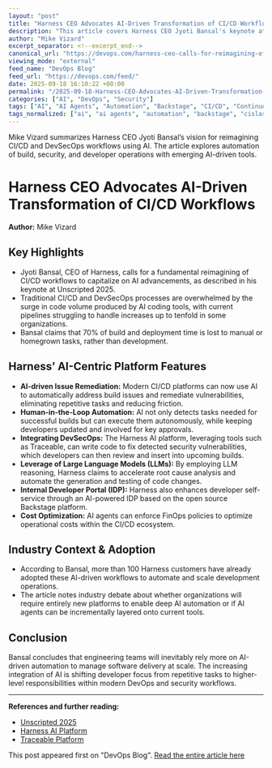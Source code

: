 ```yaml
---
layout: "post"
title: "Harness CEO Advocates AI-Driven Transformation of CI/CD Workflows"
description: "This article covers Harness CEO Jyoti Bansal's keynote at Unscripted 2025, where he argues for a fundamental transformation of CI/CD and DevSecOps workflows using AI and automation. Bansal outlines how modern AI agents, knowledge graphs, and orchestration can remediate code issues, enhance security, optimize FinOps, and address the increasing velocity and complexity of software development in the AI era."
author: "Mike Vizard"
excerpt_separator: <!--excerpt_end-->
canonical_url: "https://devops.com/harness-ceo-calls-for-reimagining-of-ci-cd-workflows-in-the-ai-era/"
viewing_mode: "external"
feed_name: "DevOps Blog"
feed_url: "https://devops.com/feed/"
date: 2025-09-18 16:10:22 +00:00
permalink: "/2025-09-18-Harness-CEO-Advocates-AI-Driven-Transformation-of-CICD-Workflows.html"
categories: ["AI", "DevOps", "Security"]
tags: ["AI", "AI Agents", "Automation", "Backstage", "CI/CD", "Continuous Delivery", "Continuous Integration", "Developer Portal", "DevOps", "Devsecops", "FinOps", "Harness", "Large Language Models", "Orchestration", "Platform Engineering", "Posts", "Security", "Security Remediation", "Social Facebook", "Social LinkedIn", "Social X", "Software Engineering", "Traceable Platform", "Unscripted"]
tags_normalized: ["ai", "ai agents", "automation", "backstage", "cislashcd", "continuous delivery", "continuous integration", "developer portal", "devops", "devsecops", "finops", "harness", "large language models", "orchestration", "platform engineering", "posts", "security", "security remediation", "social facebook", "social linkedin", "social x", "software engineering", "traceable platform", "unscripted"]
---
```


Mike Vizard summarizes Harness CEO Jyoti Bansal’s vision for reimagining CI/CD and DevSecOps workflows using AI. The article explores automation of build, security, and developer operations with emerging AI-driven tools.<!--excerpt_end-->

# Harness CEO Advocates AI-Driven Transformation of CI/CD Workflows

**Author:** Mike Vizard

## Key Highlights

- Jyoti Bansal, CEO of Harness, calls for a fundamental reimagining of CI/CD workflows to capitalize on AI advancements, as described in his keynote at Unscripted 2025.
- Traditional CI/CD and DevSecOps processes are overwhelmed by the surge in code volume produced by AI coding tools, with current pipelines struggling to handle increases up to tenfold in some organizations.
- Bansal claims that 70% of build and deployment time is lost to manual or homegrown tasks, rather than development.

## Harness’ AI-Centric Platform Features

- **AI-driven Issue Remediation:** Modern CI/CD platforms can now use AI to automatically address build issues and remediate vulnerabilities, eliminating repetitive tasks and reducing friction.
- **Human-in-the-Loop Automation:** AI not only detects tasks needed for successful builds but can execute them autonomously, while keeping developers updated and involved for key approvals.
- **Integrating DevSecOps:** The Harness AI platform, leveraging tools such as Traceable, can write code to fix detected security vulnerabilities, which developers can then review and insert into upcoming builds.
- **Leverage of Large Language Models (LLMs):** By employing LLM reasoning, Harness claims to accelerate root cause analysis and automate the generation and testing of code changes.
- **Internal Developer Portal (IDP):** Harness also enhances developer self-service through an AI-powered IDP based on the open source Backstage platform.
- **Cost Optimization:** AI agents can enforce FinOps policies to optimize operational costs within the CI/CD ecosystem.

## Industry Context & Adoption

- According to Bansal, more than 100 Harness customers have already adopted these AI-driven workflows to automate and scale development operations.
- The article notes industry debate about whether organizations will require entirely new platforms to enable deep AI automation or if AI agents can be incrementally layered onto current tools.

## Conclusion

Bansal concludes that engineering teams will inevitably rely more on AI-driven automation to manage software delivery at scale. The increasing integration of AI is shifting developer focus from repetitive tasks to higher-level responsibilities within modern DevOps and security workflows.

---

**References and further reading:**

- [Unscripted 2025](https://www.unscriptedconf.io/city/new-york)
- [Harness AI Platform](https://devops.com/harness-delivers-on-ai-promise-for-devops/)
- [Traceable Platform](https://platformengineering.com/social-facebook/harness-revamps-idp-to-give-platform-engineers-more-granular-controls/)

This post appeared first on "DevOps Blog". [Read the entire article here](https://devops.com/harness-ceo-calls-for-reimagining-of-ci-cd-workflows-in-the-ai-era/)
